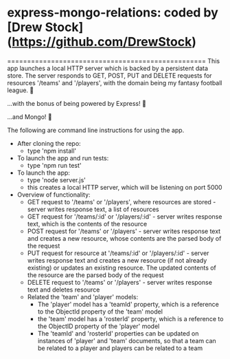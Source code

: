 # express-mongo-relations: coded by [Drew Stock] (https://github.com/DrewStock)
==================================================
This app launches a local HTTP server which is backed by a persistent data store. The server responds to GET, POST, PUT and DELETE requests for resources '/teams' and '/players', with the domain being my fantasy football league. :football:

...with the bonus of being powered by Express! :train:

...and Mongo! :floppy_disk:

The following are command line instructions for using the app.

* After cloning the repo:
    * type 'npm install'
* To launch the app and run tests:
    * type 'npm run test'
* To launch the app:
    * type 'node server.js'
    * this creates a local HTTP server, which will be listening on port 5000
* Overview of functionality:
    * GET request to '/teams' or '/players', where resources are stored - server writes response text, a list of resources
    * GET request for '/teams/:id' or '/players/:id' - server writes response text, which is the contents of the resource
    * POST request for '/teams' or '/players' - server writes response text and creates a new resource, whose contents are the parsed body of the request
    * PUT request for resource at '/teams/:id' or '/players/:id' - server writes response text and creates a new resource (if not already existing) or updates an existing resource. The updated contents of the resource are the parsed body of the request
    * DELETE request to '/teams' or '/players' - server writes response text and deletes resource
    * Related the 'team' and 'player' models:
        * The 'player' model has a 'teamId' property, which is a reference to the ObjectId property of the 'team' model
        * the 'team' model has a 'rosterId' property, which is a reference to the ObjectID property of the
        'player' model
        * The 'teamId' and 'rosterId' properties can be updated on instances of 'player' and 'team' documents, so that a team can be related to a player and players can be related to a team

